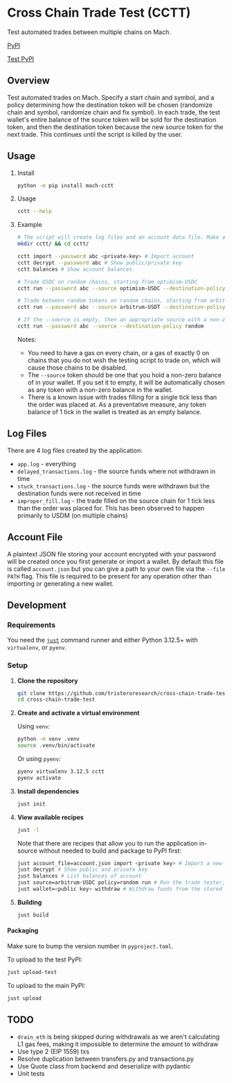 # Cross Chain Trade Test (CCTT)

Test automated trades between multiple chains on Mach.

[PyPI](https://pypi.org/project/mach-cctt/)

[Test PyPI](https://test.pypi.org/project/mach-cctt/)

## Overview

Test automated trades on Mach. Specify a start chain and symbol, and a policy determining how the destination token will be chosen (randomize chain and symbol, randomize chain and fix symbol). In each trade, the test wallet's entire balance of the source token will be sold for the destination token, and then the destination token because the new source token for the next trade. This continues until the script is killed by the user.

## Usage

1. Install

    ```bash
    python -m pip install mach-cctt
    ```

1. Usage

    ```bash
    cctt --help
    ```

1. Example

    ```bash
    # The script will create log files and an account data file. Make a working directory for it.
    mkdir cctt/ && cd cctt/
    
    cctt import --password abc <private-key> # Import account
    cctt decrypt --password abc # Show public/private key
    cctt balances # Show account balances

    # Trade USDC on random chains, starting from optimism-USDC
    cctt run --password abc --source optimism-USDC --destination-policy fixed:USDC

    # Trade between random tokens on random chains, starting from arbitrum-USDT
    cctt run --password abc --source arbitrum-USDT --destination-policy random
    
    # If the --source is empty, then an appropriate source with a non-zero balance is chosen for you.
    cctt run --password abc --source --destination-policy random
    ```

    Notes:

    - You need to have a gas on every chain, or a gas of exactly 0 on chains that you do not wish the testing script to trade on, which will cause those chains to be disabled.
    - The `--source` token should be one that you hold a non-zero balance of in your wallet. If you set it to empty, it will be automatically chosen as any token with a non-zero balance in the wallet.
    - There is a known issue with trades filling for a single tick less than the order was placed at. As a preventative measure, any token balance of 1 tick in the wallet is treated as an empty balance.

## Log Files

There are 4 log files created by the application:

- `app.log` - everything
- `delayed_transactions.log` - the source funds where not withdrawn in time
- `stuck_transactions.log` - the source funds were withdrawn but the destination funds were not received in time
- `improper_fill.log` - the trade filled on the source chain for 1 tick less than the order was placed for. This has been observed to happen primarily to USDM (on multiple chains)

## Account File

A plaintext JSON file storing your account encrypted with your password will be created once you first generate or import a wallet. By default this file is called `account.json` but you can give a path to your own file via the `--file PATH` flag. This file is required to be present for any operation other than importing or generating a new wallet.

## Development

### Requirements

You need the [`just`](https://github.com/casey/just) command runner and either Python 3.12.5+ with `virtualenv`, or `pyenv`.

### Setup

1. **Clone the repository**

    ```bash
    git clone https://github.com/tristeroresearch/cross-chain-trade-test.git
    cd cross-chain-trade-test
    ```

1. **Create and activate a virtual environment**

    Using `venv`:

    ```bash
    python -m venv .venv
    source .venv/bin/activate
    ```

    Or using `pyenv`:

    ```bash
    pyenv virtualenv 3.12.5 cctt
    pyenv activate
    ```

1. **Install dependencies**

    ```bash
    just init
    ```

1. **View available recipes**

    ```bash
    just -l
    ```

    Note that there are recipes that allow you to run the application in-source without needed to build and package to PyPI first:

    ```bash
    just account_file=account.json import <private key> # Import a new account
    just decrypt # Show public and private key
    just balances # List balances of account
    just source=arbitrum-USDC policy=random run # Run the trade tester, starting from arbitrum-USDC and trading to random tokens
    just wallet=<public key> withdraw # Withdraw funds from the stored account to the given wallet
    ```

1. **Building**

    ```bash
    just build
    ```

#### Packaging

Make sure to bump the version number in `pyproject.toml`.

To upload to the test PyPI:

```bash
just upload-test
```

To upload to the main PyPI:

```bash
just upload
```

## TODO

- `drain_eth` is being skipped during withdrawals as we aren't calculating L1 gas fees, making it impossible to determine the amount to withdraw
- Use type 2 (EIP 1559) txs
- Resolve duplication between transfers.py and transactions.py
- Use Quote class from backend and deserialize with pydantic
- Unit tests
